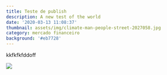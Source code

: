 ```yaml
---
title: Teste de publish
description: A new test of the world
date: '2020-03-13 11:08:37'
thumbnail: assets/img/climate-man-people-street-2027058.jpg
category: mercado financeiro
background: '#eb7728'
---
```

kkfkfkfddoff

![](assets/img/climate-man-people-street-2027058.jpg)